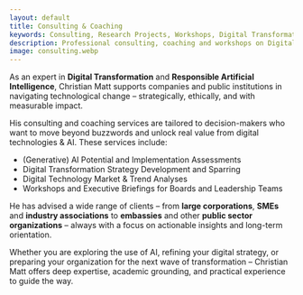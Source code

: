 ```yaml
---
layout: default
title: Consulting & Coaching
keywords: Consulting, Research Projects, Workshops, Digital Transformation, Digital Business, Artificial Intelligence
description: Professional consulting, coaching and workshops on Digital Transformation, Digital Businesses, and Artificial Intelligence.
image: consulting.webp
---
```


As an expert in **Digital Transformation** and **Responsible Artificial Intelligence**, Christian Matt supports companies and public institutions in navigating technological change – strategically, ethically, and with measurable impact.

His consulting and coaching services are tailored to decision-makers who want to move beyond buzzwords and unlock real value from digital technologies & AI. These services include:
- (Generative) AI Potential and Implementation Assessments
- Digital Transformation Strategy Development and Sparring
- Digital Technology Market & Trend Analyses
- Workshops and Executive Briefings for Boards and Leadership Teams

He has advised a wide range of clients – from **large corporations**, **SMEs** and **industry associations** to **embassies** and other **public sector organizations** – always with a focus on actionable insights and long-term orientation.

Whether you are exploring the use of AI, refining your digital strategy, or preparing your organization for the next wave of transformation – Christian Matt offers deep expertise, academic grounding, and practical experience to guide the way.